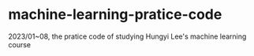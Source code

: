 # machine-learning-pratice-code
2023/01~08, the pratice code of studying Hungyi Lee's machine learning course
